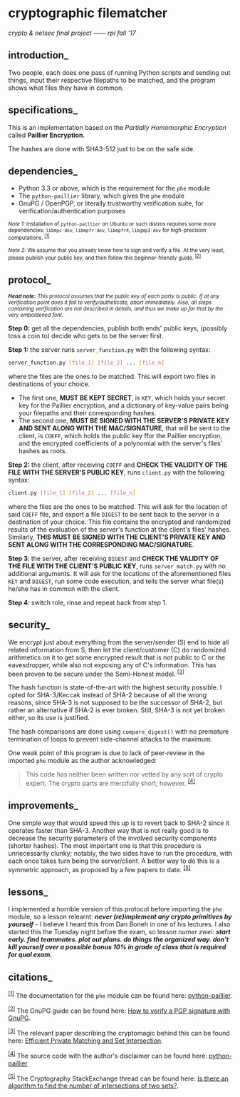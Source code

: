 # cryptographic filematcher
_crypto & netsec final project_ &mdash;&mdash; _rpi fall '17_

## introduction_

Two people, each does one pass of running Python scripts and sending out things, input their respective filepaths to be matched, and the program shows what files they have in common.

## specifications_

This is an implementation based on the _Partially Homomorphic Encryption_ called **Paillier Encryption**.

The hashes are done with SHA3-512 just to be on the safe side.

## dependencies_

- Python 3.3 or above, which is the requirement for the `phe` module
- The <code>python-paillier</code> library, which gives the <code>phe</code> module
- GnuPG / OpenPGP, or literally trustworthy verification suite, for verification/authentication purposes

<sub>_Note 1:_ Installation of `python-paillier` on Ubuntu or such distros requires some more dependencies: `libmpc-dev`, `libmpfr-dev`, `libmpfr4`, `libgmp3-dev` for high-precision computations. <sup id="a1">[[1]](#f1)</sup></sub>

<sub>_Note 2:_ We assume that you already know how to sign and verify a file. At the very least, please publish your public key, and then follow this beginner-friendly guide. <sup id="a2">[[2]](#f2)</sup></sub>

## protocol_

<sup>_**Head note:** This protocol assumes that the public key of each party is public. If at any verification point does it fail to verify/autheticate, abort immediately. Also, all steps containing verification are not described in details, and thus we make up for that by the very emboldened font._</sup>

**Step 0:** get all the dependencies, publish both ends' public keys, (possibly toss a coin to) decide who gets to be the server first.

**Step 1:** the server runs `server_function.py` with the following syntax:

```sh
server_function.py [file_1] [file_2] ... [file_n]
```

where the files are the ones to be matched. This will export two files in destinations of your choice.

- The first one, **MUST BE KEPT SECRET**, is `KEY`, which holds your secret key for the Paillier encryption, and a dictionary of key-value pairs being your filepaths and their corresponding hashes.
- The second one, **MUST BE SIGNED WITH THE SERVER'S PRIVATE KEY AND SENT ALONG WITH THE MAC/SIGNATURE**, that will be sent to the client, is `COEFF`, which holds the public key ffor the Paillier encryption, and the encrypted coefficients of a polynomial with the server's files' hashes as roots.

**Step 2:** the client, after receiving `COEFF` and **CHECK THE VALIDITY OF THE FILE WITH THE SERVER'S PUBLIC KEY**, runs `client.py` with the following syntax:

```sh
client.py [file_1] [file_2] ... [file_n]
```

where the files are the ones to be matched. This will ask for the location of said `COEFF` file, and export a file `DIGEST` to be sent back to the server in a destination of your choice. This file contains the encrypted and randomized results of the evaluation of the server's function at the client's files' hashes. Similarly, **THIS MUST BE SIGNED WITH THE CLIENT'S PRIVATE KEY AND SENT ALONG WITH THE CORRESPONDING MAC/SIGNATURE**.

**Step 3**: the server, after receiving `DIGEST` and **CHECK THE VALIDITY OF THE FILE WITH THE CLIENT'S PUBLIC KEY**, runs `server_match.py` with no additional arguments. It will ask for the locations of the aforementioned files `KEY` and `DIGEST`, run some code execution, and tells the server what file(s) he/she has in common with the client.

**Step 4**: switch role, rinse and repeat back from step 1.

## security_

 We encrypt just about everything from the server/sender (S) end to hide all related information from S, then let the client/customer (C) do randomized arithmetics on it to get some encrypted result that is not public to C or the eavesdropper, while also not exposing any of C's information. This has been proven to be secure under the Semi-Honest model. <sup id="a3">[[3]](#f3)</sup>

 The hash function is state-of-the-art with the highest security possible. I opted for SHA-3/Keccak instead of SHA-2 because of all the wrong reasons, since SHA-3 is not supposed to be the successor of SHA-2, but rather an alternative if SHA-2 is ever broken. Still, SHA-3 is not yet broken either, so its use is justified.

 The hash comparisons are done using `compare_digest()` with no premature termination of loops to prevent side-channel attacks to the maximum.

 One weak point of this program is due to lack of peer-review in the imported `phe` module as the author acknowledged:

 > This code has neither been written nor vetted by any sort of crypto expert. The crypto parts are mercifully short, however. <sup id="a4">[[4]](#f4)</sup>

## improvements_

One simple way that would speed this up is to revert back to SHA-2 since it operates faster than SHA-3. Another way that is not really good is to decrease the security parameters of the involved security components (shorter hashes). The most important one is that this procedure is unnecessarily clunky; notably, the two sides have to run the procedure, with each once takes turn being the server/client. A better way to do this is a symmetric approach, as proposed by a few papers to date. <sup id="a5">[[5]](#f5)</sup>

## lessons_

I implemented a horrible version of this protocol before importing the `phe` module, so a lesson relearnt: *__never (re)implement any crypto primitives by yourself__* - I believe I heard this from Dan Boneh in one of his lectures. I also started this the Tuesday night before the exam, so lesson *numer zwei*: *__start early. find teammates. plot out plans. do things the organized way. don't kill yourself over a possible bonus 10% in grade of class that is required for qual exam.__*

## citations_

<sup id="f1">[[1]](#a1)</sup> The documentation for the <code>phe</code> module can be found here: [python-paillier](http://python-paillier.readthedocs.io/en/latest/index.html).

<sup id="f2">[[2]](#a2)</sup> The GnuPG guide can be found here: [How to verify a PGP signature with GnuPG](http://www.mattnworb.com/post/how-to-verify-a-pgp-signature-with-gnupg/).

<sup id="f3">[[3]](#a3)</sup> The relevant paper describing the cryptomagic behind this can be found here: [Efficient Private Matching and Set Intersection](https://www.cs.princeton.edu/~mfreed/docs/FNP04-pm.pdf).

<sup id="f4">[[4]](#a4)</sup> The source code with the author's disclaimer can be found here: [python-paillier](https://github.com/n1analytics/python-paillier)

<sup id="f5">[[5]](#a5)</sup> The Cryptography StackExchange thread can be found here: [Is there an algorithm to find the number of intersections of two sets?](https://crypto.stackexchange.com/a/454).
